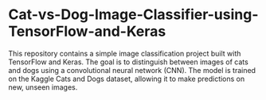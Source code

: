 # Cat-vs-Dog-Image-Classifier-using-TensorFlow-and-Keras
This repository contains a simple image classification project built with TensorFlow and Keras. The goal is to distinguish between images of cats and dogs using a convolutional neural network (CNN). The model is trained on the Kaggle Cats and Dogs dataset, allowing it to make predictions on new, unseen images.

